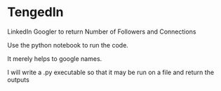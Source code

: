 # TengedIn
LinkedIn Googler to return Number of Followers and Connections

Use the python notebook to run the code.

It merely helps to google names.

I will write a .py executable so that it may be run on a file and return the outputs 